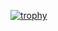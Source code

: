 [![trophy](https://github-profile-trophy.vercel.app/?username=filippo-pelloia-lithos&theme=tokyonight&column=7)](https://github.com/ryo-ma/github-profile-trophy)
